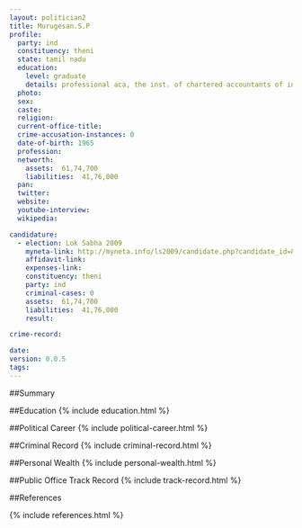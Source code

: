 ```yaml
---
layout: politician2
title: Murugesan.S.P
profile: 
  party: ind
  constituency: theni
  state: tamil nadu
  education: 
    level: graduate
    details: professional aca, the inst. of chartered accountants of india, new delhi, 2006, b.com, saraswathi narayana college, madurai 1983
  photo: 
  sex: 
  caste: 
  religion: 
  current-office-title: 
  crime-accusation-instances: 0
  date-of-birth: 1965
  profession: 
  networth: 
    assets:  61,74,700
    liabilities:  41,76,000
  pan: 
  twitter: 
  website: 
  youtube-interview: 
  wikipedia: 

candidature: 
  - election: Lok Sabha 2009
    myneta-link: http://myneta.info/ls2009/candidate.php?candidate_id=8606
    affidavit-link: 
    expenses-link: 
    constituency: theni 
    party: ind
    criminal-cases: 0
    assets:  61,74,700
    liabilities:  41,76,000
    result:  

crime-record: 

date: 
version: 0.0.5
tags: 
---
```

##Summary


##Education
{% include education.html %}


##Political Career
{% include political-career.html %}


##Criminal Record
{% include criminal-record.html %}


##Personal Wealth
{% include personal-wealth.html %}


##Public Office Track Record
{% include track-record.html %}


##References


{% include references.html %}